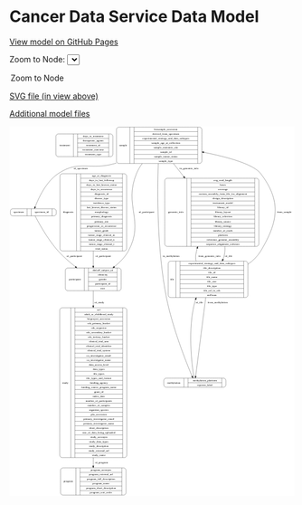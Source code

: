 <link rel='stylesheet' href="assets/style.css">
<link rel='stylesheet' href="https://unpkg.com/leaflet@1.5.1/dist/leaflet.css" integrity="sha512-xwE/Az9zrjBIphAcBb3F6JVqxf46+CDLwfLMHloNu6KEQCAWi6HcDUbeOfBIptF7tcCzusKFjFw2yuvEpDL9wQ==" crossorigin="">
<script type="text/javascript" src="https://code.jquery.com/jquery-3.2.1.min.js"></script>
<script type="text/javascript"  src="https://unpkg.com/leaflet@1.5.1/dist/leaflet.js"></script>
<script type="text/javascript" src="assets/actions.js"></script>

Cancer Data Service Data Model
==============================

[View model on GitHub Pages](https://cbiit.github.io/cds-model)



Zoom to Node: <select id="node_select">
  <option value="">Zoom to Node</option>
</select>
<div id="model"></div>

<p>
<a href="./model-desc/cds-model.svg">SVG file (in view above)</a>
<p>
<a href="./model-desc">Additional model files</a>
<div id='graph' style='display:off;'>
<svg width="1444pt" height="1873pt"
 viewBox="0.00 0.00 1443.50 1873.00" xmlns="http://www.w3.org/2000/svg" xmlns:xlink="http://www.w3.org/1999/xlink">
<g id="graph0" class="graph" transform="scale(1 1) rotate(0) translate(4 1869)">
<title>Perl</title>
<polygon fill="#ffffff" stroke="transparent" points="-4,4 -4,-1869 1439.5,-1869 1439.5,4 -4,4"/>
<!-- treatment -->
<g id="node1" class="node">
<title>treatment</title>
<path fill="none" stroke="#000000" d="M243,-1715C243,-1715 508,-1715 508,-1715 514,-1715 520,-1721 520,-1727 520,-1727 520,-1818 520,-1818 520,-1824 514,-1830 508,-1830 508,-1830 243,-1830 243,-1830 237,-1830 231,-1824 231,-1818 231,-1818 231,-1727 231,-1727 231,-1721 237,-1715 243,-1715"/>
<text text-anchor="middle" x="275.5" y="-1768.8" font-family="Times,serif" font-size="14.00" fill="#000000">treatment</text>
<polyline fill="none" stroke="#000000" points="320,-1715 320,-1830 "/>
<text text-anchor="middle" x="330.5" y="-1768.8" font-family="Times,serif" font-size="14.00" fill="#000000"> </text>
<polyline fill="none" stroke="#000000" points="341,-1715 341,-1830 "/>
<text text-anchor="middle" x="420" y="-1814.8" font-family="Times,serif" font-size="14.00" fill="#000000">days_to_treatment</text>
<polyline fill="none" stroke="#000000" points="341,-1807 499,-1807 "/>
<text text-anchor="middle" x="420" y="-1791.8" font-family="Times,serif" font-size="14.00" fill="#000000">therapeutic_agents</text>
<polyline fill="none" stroke="#000000" points="341,-1784 499,-1784 "/>
<text text-anchor="middle" x="420" y="-1768.8" font-family="Times,serif" font-size="14.00" fill="#000000">treatment_id</text>
<polyline fill="none" stroke="#000000" points="341,-1761 499,-1761 "/>
<text text-anchor="middle" x="420" y="-1745.8" font-family="Times,serif" font-size="14.00" fill="#000000">treatment_outcome</text>
<polyline fill="none" stroke="#000000" points="341,-1738 499,-1738 "/>
<text text-anchor="middle" x="420" y="-1722.8" font-family="Times,serif" font-size="14.00" fill="#000000">treatment_type</text>
<polyline fill="none" stroke="#000000" points="499,-1715 499,-1830 "/>
<text text-anchor="middle" x="509.5" y="-1768.8" font-family="Times,serif" font-size="14.00" fill="#000000"> </text>
</g>
<!-- specimen -->
<g id="node2" class="node">
<title>specimen</title>
<path fill="none" stroke="#000000" d="M12,-1415C12,-1415 221,-1415 221,-1415 227,-1415 233,-1421 233,-1427 233,-1427 233,-1439 233,-1439 233,-1445 227,-1451 221,-1451 221,-1451 12,-1451 12,-1451 6,-1451 0,-1445 0,-1439 0,-1439 0,-1427 0,-1427 0,-1421 6,-1415 12,-1415"/>
<text text-anchor="middle" x="42.5" y="-1429.3" font-family="Times,serif" font-size="14.00" fill="#000000">specimen</text>
<polyline fill="none" stroke="#000000" points="85,-1415 85,-1451 "/>
<text text-anchor="middle" x="95.5" y="-1429.3" font-family="Times,serif" font-size="14.00" fill="#000000"> </text>
<polyline fill="none" stroke="#000000" points="106,-1415 106,-1451 "/>
<text text-anchor="middle" x="159" y="-1429.3" font-family="Times,serif" font-size="14.00" fill="#000000">specimen_id</text>
<polyline fill="none" stroke="#000000" points="212,-1415 212,-1451 "/>
<text text-anchor="middle" x="222.5" y="-1429.3" font-family="Times,serif" font-size="14.00" fill="#000000"> </text>
</g>
<!-- participant -->
<g id="node10" class="node">
<title>participant</title>
<path fill="none" stroke="#000000" d="M291,-1036C291,-1036 550,-1036 550,-1036 556,-1036 562,-1042 562,-1048 562,-1048 562,-1139 562,-1139 562,-1145 556,-1151 550,-1151 550,-1151 291,-1151 291,-1151 285,-1151 279,-1145 279,-1139 279,-1139 279,-1048 279,-1048 279,-1042 285,-1036 291,-1036"/>
<text text-anchor="middle" x="327" y="-1089.8" font-family="Times,serif" font-size="14.00" fill="#000000">participant</text>
<polyline fill="none" stroke="#000000" points="375,-1036 375,-1151 "/>
<text text-anchor="middle" x="385.5" y="-1089.8" font-family="Times,serif" font-size="14.00" fill="#000000"> </text>
<polyline fill="none" stroke="#000000" points="396,-1036 396,-1151 "/>
<text text-anchor="middle" x="468.5" y="-1135.8" font-family="Times,serif" font-size="14.00" fill="#000000">dbGaP_subject_id</text>
<polyline fill="none" stroke="#000000" points="396,-1128 541,-1128 "/>
<text text-anchor="middle" x="468.5" y="-1112.8" font-family="Times,serif" font-size="14.00" fill="#000000">ethnicity</text>
<polyline fill="none" stroke="#000000" points="396,-1105 541,-1105 "/>
<text text-anchor="middle" x="468.5" y="-1089.8" font-family="Times,serif" font-size="14.00" fill="#000000">gender</text>
<polyline fill="none" stroke="#000000" points="396,-1082 541,-1082 "/>
<text text-anchor="middle" x="468.5" y="-1066.8" font-family="Times,serif" font-size="14.00" fill="#000000">participant_id</text>
<polyline fill="none" stroke="#000000" points="396,-1059 541,-1059 "/>
<text text-anchor="middle" x="468.5" y="-1043.8" font-family="Times,serif" font-size="14.00" fill="#000000">race</text>
<polyline fill="none" stroke="#000000" points="541,-1036 541,-1151 "/>
<text text-anchor="middle" x="551.5" y="-1089.8" font-family="Times,serif" font-size="14.00" fill="#000000"> </text>
</g>
<!-- specimen&#45;&gt;participant -->
<g id="edge3" class="edge">
<title>specimen&#45;&gt;participant</title>
<path fill="none" stroke="#000000" d="M125.5743,-1414.9141C144.2727,-1378.6895 189.789,-1295.6854 242.5,-1237 268.2,-1208.3871 299.944,-1180.8771 329.4756,-1157.7339"/>
<polygon fill="#000000" stroke="#000000" points="331.9824,-1160.219 337.7395,-1151.3248 327.6924,-1154.6876 331.9824,-1160.219"/>
<text text-anchor="middle" x="324" y="-1207.8" font-family="Times,serif" font-size="14.00" fill="#000000">of_participant</text>
</g>
<!-- diagnosis -->
<g id="node3" class="node">
<title>diagnosis</title>
<path fill="none" stroke="#000000" d="M263.5,-1237.5C263.5,-1237.5 577.5,-1237.5 577.5,-1237.5 583.5,-1237.5 589.5,-1243.5 589.5,-1249.5 589.5,-1249.5 589.5,-1616.5 589.5,-1616.5 589.5,-1622.5 583.5,-1628.5 577.5,-1628.5 577.5,-1628.5 263.5,-1628.5 263.5,-1628.5 257.5,-1628.5 251.5,-1622.5 251.5,-1616.5 251.5,-1616.5 251.5,-1249.5 251.5,-1249.5 251.5,-1243.5 257.5,-1237.5 263.5,-1237.5"/>
<text text-anchor="middle" x="293.5" y="-1429.3" font-family="Times,serif" font-size="14.00" fill="#000000">diagnosis</text>
<polyline fill="none" stroke="#000000" points="335.5,-1237.5 335.5,-1628.5 "/>
<text text-anchor="middle" x="346" y="-1429.3" font-family="Times,serif" font-size="14.00" fill="#000000"> </text>
<polyline fill="none" stroke="#000000" points="356.5,-1237.5 356.5,-1628.5 "/>
<text text-anchor="middle" x="462.5" y="-1613.3" font-family="Times,serif" font-size="14.00" fill="#000000">age_at_diagnosis</text>
<polyline fill="none" stroke="#000000" points="356.5,-1605.5 568.5,-1605.5 "/>
<text text-anchor="middle" x="462.5" y="-1590.3" font-family="Times,serif" font-size="14.00" fill="#000000">days_to_last_followup</text>
<polyline fill="none" stroke="#000000" points="356.5,-1582.5 568.5,-1582.5 "/>
<text text-anchor="middle" x="462.5" y="-1567.3" font-family="Times,serif" font-size="14.00" fill="#000000">days_to_last_known_status</text>
<polyline fill="none" stroke="#000000" points="356.5,-1559.5 568.5,-1559.5 "/>
<text text-anchor="middle" x="462.5" y="-1544.3" font-family="Times,serif" font-size="14.00" fill="#000000">days_to_recurrence</text>
<polyline fill="none" stroke="#000000" points="356.5,-1536.5 568.5,-1536.5 "/>
<text text-anchor="middle" x="462.5" y="-1521.3" font-family="Times,serif" font-size="14.00" fill="#000000">diagnosis_id</text>
<polyline fill="none" stroke="#000000" points="356.5,-1513.5 568.5,-1513.5 "/>
<text text-anchor="middle" x="462.5" y="-1498.3" font-family="Times,serif" font-size="14.00" fill="#000000">disease_type</text>
<polyline fill="none" stroke="#000000" points="356.5,-1490.5 568.5,-1490.5 "/>
<text text-anchor="middle" x="462.5" y="-1475.3" font-family="Times,serif" font-size="14.00" fill="#000000">incidence_type</text>
<polyline fill="none" stroke="#000000" points="356.5,-1467.5 568.5,-1467.5 "/>
<text text-anchor="middle" x="462.5" y="-1452.3" font-family="Times,serif" font-size="14.00" fill="#000000">last_known_disease_status</text>
<polyline fill="none" stroke="#000000" points="356.5,-1444.5 568.5,-1444.5 "/>
<text text-anchor="middle" x="462.5" y="-1429.3" font-family="Times,serif" font-size="14.00" fill="#000000">morphology</text>
<polyline fill="none" stroke="#000000" points="356.5,-1421.5 568.5,-1421.5 "/>
<text text-anchor="middle" x="462.5" y="-1406.3" font-family="Times,serif" font-size="14.00" fill="#000000">primary_diagnosis</text>
<polyline fill="none" stroke="#000000" points="356.5,-1398.5 568.5,-1398.5 "/>
<text text-anchor="middle" x="462.5" y="-1383.3" font-family="Times,serif" font-size="14.00" fill="#000000">primary_site</text>
<polyline fill="none" stroke="#000000" points="356.5,-1375.5 568.5,-1375.5 "/>
<text text-anchor="middle" x="462.5" y="-1360.3" font-family="Times,serif" font-size="14.00" fill="#000000">progression_or_recurrence</text>
<polyline fill="none" stroke="#000000" points="356.5,-1352.5 568.5,-1352.5 "/>
<text text-anchor="middle" x="462.5" y="-1337.3" font-family="Times,serif" font-size="14.00" fill="#000000">tumor_grade</text>
<polyline fill="none" stroke="#000000" points="356.5,-1329.5 568.5,-1329.5 "/>
<text text-anchor="middle" x="462.5" y="-1314.3" font-family="Times,serif" font-size="14.00" fill="#000000">tumor_stage_clinical_m</text>
<polyline fill="none" stroke="#000000" points="356.5,-1306.5 568.5,-1306.5 "/>
<text text-anchor="middle" x="462.5" y="-1291.3" font-family="Times,serif" font-size="14.00" fill="#000000">tumor_stage_clinical_n</text>
<polyline fill="none" stroke="#000000" points="356.5,-1283.5 568.5,-1283.5 "/>
<text text-anchor="middle" x="462.5" y="-1268.3" font-family="Times,serif" font-size="14.00" fill="#000000">tumor_stage_clinical_t</text>
<polyline fill="none" stroke="#000000" points="356.5,-1260.5 568.5,-1260.5 "/>
<text text-anchor="middle" x="462.5" y="-1245.3" font-family="Times,serif" font-size="14.00" fill="#000000">vital_status</text>
<polyline fill="none" stroke="#000000" points="568.5,-1237.5 568.5,-1628.5 "/>
<text text-anchor="middle" x="579" y="-1429.3" font-family="Times,serif" font-size="14.00" fill="#000000"> </text>
</g>
<!-- diagnosis&#45;&gt;participant -->
<g id="edge5" class="edge">
<title>diagnosis&#45;&gt;participant</title>
<path fill="none" stroke="#000000" d="M420.5,-1237.4786C420.5,-1210.2523 420.5,-1183.9317 420.5,-1161.4068"/>
<polygon fill="#000000" stroke="#000000" points="424.0001,-1161.3349 420.5,-1151.335 417.0001,-1161.335 424.0001,-1161.3349"/>
<text text-anchor="middle" x="471" y="-1207.8" font-family="Times,serif" font-size="14.00" fill="#000000">of_participant</text>
</g>
<!-- genomic_info -->
<g id="node4" class="node">
<title>genomic_info</title>
<path fill="none" stroke="#000000" d="M795,-1260.5C795,-1260.5 1248,-1260.5 1248,-1260.5 1254,-1260.5 1260,-1266.5 1260,-1272.5 1260,-1272.5 1260,-1593.5 1260,-1593.5 1260,-1599.5 1254,-1605.5 1248,-1605.5 1248,-1605.5 795,-1605.5 795,-1605.5 789,-1605.5 783,-1599.5 783,-1593.5 783,-1593.5 783,-1272.5 783,-1272.5 783,-1266.5 789,-1260.5 795,-1260.5"/>
<text text-anchor="middle" x="839" y="-1429.3" font-family="Times,serif" font-size="14.00" fill="#000000">genomic_info</text>
<polyline fill="none" stroke="#000000" points="895,-1260.5 895,-1605.5 "/>
<text text-anchor="middle" x="905.5" y="-1429.3" font-family="Times,serif" font-size="14.00" fill="#000000"> </text>
<polyline fill="none" stroke="#000000" points="916,-1260.5 916,-1605.5 "/>
<text text-anchor="middle" x="1077.5" y="-1590.3" font-family="Times,serif" font-size="14.00" fill="#000000">avg_read_length</text>
<polyline fill="none" stroke="#000000" points="916,-1582.5 1239,-1582.5 "/>
<text text-anchor="middle" x="1077.5" y="-1567.3" font-family="Times,serif" font-size="14.00" fill="#000000">bases</text>
<polyline fill="none" stroke="#000000" points="916,-1559.5 1239,-1559.5 "/>
<text text-anchor="middle" x="1077.5" y="-1544.3" font-family="Times,serif" font-size="14.00" fill="#000000">coverage</text>
<polyline fill="none" stroke="#000000" points="916,-1536.5 1239,-1536.5 "/>
<text text-anchor="middle" x="1077.5" y="-1521.3" font-family="Times,serif" font-size="14.00" fill="#000000">custom_assembly_fasta_file_for_alignment</text>
<polyline fill="none" stroke="#000000" points="916,-1513.5 1239,-1513.5 "/>
<text text-anchor="middle" x="1077.5" y="-1498.3" font-family="Times,serif" font-size="14.00" fill="#000000">design_description</text>
<polyline fill="none" stroke="#000000" points="916,-1490.5 1239,-1490.5 "/>
<text text-anchor="middle" x="1077.5" y="-1475.3" font-family="Times,serif" font-size="14.00" fill="#000000">instrument_model</text>
<polyline fill="none" stroke="#000000" points="916,-1467.5 1239,-1467.5 "/>
<text text-anchor="middle" x="1077.5" y="-1452.3" font-family="Times,serif" font-size="14.00" fill="#000000">library_id</text>
<polyline fill="none" stroke="#000000" points="916,-1444.5 1239,-1444.5 "/>
<text text-anchor="middle" x="1077.5" y="-1429.3" font-family="Times,serif" font-size="14.00" fill="#000000">library_layout</text>
<polyline fill="none" stroke="#000000" points="916,-1421.5 1239,-1421.5 "/>
<text text-anchor="middle" x="1077.5" y="-1406.3" font-family="Times,serif" font-size="14.00" fill="#000000">library_selection</text>
<polyline fill="none" stroke="#000000" points="916,-1398.5 1239,-1398.5 "/>
<text text-anchor="middle" x="1077.5" y="-1383.3" font-family="Times,serif" font-size="14.00" fill="#000000">library_source</text>
<polyline fill="none" stroke="#000000" points="916,-1375.5 1239,-1375.5 "/>
<text text-anchor="middle" x="1077.5" y="-1360.3" font-family="Times,serif" font-size="14.00" fill="#000000">library_strategy</text>
<polyline fill="none" stroke="#000000" points="916,-1352.5 1239,-1352.5 "/>
<text text-anchor="middle" x="1077.5" y="-1337.3" font-family="Times,serif" font-size="14.00" fill="#000000">number_of_reads</text>
<polyline fill="none" stroke="#000000" points="916,-1329.5 1239,-1329.5 "/>
<text text-anchor="middle" x="1077.5" y="-1314.3" font-family="Times,serif" font-size="14.00" fill="#000000">platform</text>
<polyline fill="none" stroke="#000000" points="916,-1306.5 1239,-1306.5 "/>
<text text-anchor="middle" x="1077.5" y="-1291.3" font-family="Times,serif" font-size="14.00" fill="#000000">reference_genome_assembly</text>
<polyline fill="none" stroke="#000000" points="916,-1283.5 1239,-1283.5 "/>
<text text-anchor="middle" x="1077.5" y="-1268.3" font-family="Times,serif" font-size="14.00" fill="#000000">sequence_alignment_software</text>
<polyline fill="none" stroke="#000000" points="1239,-1260.5 1239,-1605.5 "/>
<text text-anchor="middle" x="1249.5" y="-1429.3" font-family="Times,serif" font-size="14.00" fill="#000000"> </text>
</g>
<!-- file -->
<g id="node7" class="node">
<title>file</title>
<path fill="none" stroke="#000000" d="M812.5,-1001.5C812.5,-1001.5 1192.5,-1001.5 1192.5,-1001.5 1198.5,-1001.5 1204.5,-1007.5 1204.5,-1013.5 1204.5,-1013.5 1204.5,-1173.5 1204.5,-1173.5 1204.5,-1179.5 1198.5,-1185.5 1192.5,-1185.5 1192.5,-1185.5 812.5,-1185.5 812.5,-1185.5 806.5,-1185.5 800.5,-1179.5 800.5,-1173.5 800.5,-1173.5 800.5,-1013.5 800.5,-1013.5 800.5,-1007.5 806.5,-1001.5 812.5,-1001.5"/>
<text text-anchor="middle" x="820" y="-1089.8" font-family="Times,serif" font-size="14.00" fill="#000000">file</text>
<polyline fill="none" stroke="#000000" points="839.5,-1001.5 839.5,-1185.5 "/>
<text text-anchor="middle" x="850" y="-1089.8" font-family="Times,serif" font-size="14.00" fill="#000000"> </text>
<polyline fill="none" stroke="#000000" points="860.5,-1001.5 860.5,-1185.5 "/>
<text text-anchor="middle" x="1022" y="-1170.3" font-family="Times,serif" font-size="14.00" fill="#000000">experimental_strategy_and_data_subtypes</text>
<polyline fill="none" stroke="#000000" points="860.5,-1162.5 1183.5,-1162.5 "/>
<text text-anchor="middle" x="1022" y="-1147.3" font-family="Times,serif" font-size="14.00" fill="#000000">file_description</text>
<polyline fill="none" stroke="#000000" points="860.5,-1139.5 1183.5,-1139.5 "/>
<text text-anchor="middle" x="1022" y="-1124.3" font-family="Times,serif" font-size="14.00" fill="#000000">file_id</text>
<polyline fill="none" stroke="#000000" points="860.5,-1116.5 1183.5,-1116.5 "/>
<text text-anchor="middle" x="1022" y="-1101.3" font-family="Times,serif" font-size="14.00" fill="#000000">file_name</text>
<polyline fill="none" stroke="#000000" points="860.5,-1093.5 1183.5,-1093.5 "/>
<text text-anchor="middle" x="1022" y="-1078.3" font-family="Times,serif" font-size="14.00" fill="#000000">file_size</text>
<polyline fill="none" stroke="#000000" points="860.5,-1070.5 1183.5,-1070.5 "/>
<text text-anchor="middle" x="1022" y="-1055.3" font-family="Times,serif" font-size="14.00" fill="#000000">file_type</text>
<polyline fill="none" stroke="#000000" points="860.5,-1047.5 1183.5,-1047.5 "/>
<text text-anchor="middle" x="1022" y="-1032.3" font-family="Times,serif" font-size="14.00" fill="#000000">file_url_in_cds</text>
<polyline fill="none" stroke="#000000" points="860.5,-1024.5 1183.5,-1024.5 "/>
<text text-anchor="middle" x="1022" y="-1009.3" font-family="Times,serif" font-size="14.00" fill="#000000">md5sum</text>
<polyline fill="none" stroke="#000000" points="1183.5,-1001.5 1183.5,-1185.5 "/>
<text text-anchor="middle" x="1194" y="-1089.8" font-family="Times,serif" font-size="14.00" fill="#000000"> </text>
</g>
<!-- genomic_info&#45;&gt;file -->
<g id="edge2" class="edge">
<title>genomic_info&#45;&gt;file</title>
<path fill="none" stroke="#000000" d="M1088.006,-1260.4841C1089.0725,-1241.3406 1087.3361,-1222.1981 1081.5,-1204 1080.5407,-1201.0088 1079.4674,-1198.0297 1078.2944,-1195.0696"/>
<polygon fill="#000000" stroke="#000000" points="1081.4165,-1193.4715 1074.2275,-1185.6889 1074.9941,-1196.256 1081.4165,-1193.4715"/>
<text text-anchor="middle" x="1106.5" y="-1207.8" font-family="Times,serif" font-size="14.00" fill="#000000">of_file</text>
</g>
<!-- study -->
<g id="node5" class="node">
<title>study</title>
<path fill="none" stroke="#000000" d="M262.5,-190.5C262.5,-190.5 578.5,-190.5 578.5,-190.5 584.5,-190.5 590.5,-196.5 590.5,-202.5 590.5,-202.5 590.5,-937.5 590.5,-937.5 590.5,-943.5 584.5,-949.5 578.5,-949.5 578.5,-949.5 262.5,-949.5 262.5,-949.5 256.5,-949.5 250.5,-943.5 250.5,-937.5 250.5,-937.5 250.5,-202.5 250.5,-202.5 250.5,-196.5 256.5,-190.5 262.5,-190.5"/>
<text text-anchor="middle" x="278.5" y="-566.3" font-family="Times,serif" font-size="14.00" fill="#000000">study</text>
<polyline fill="none" stroke="#000000" points="306.5,-190.5 306.5,-949.5 "/>
<text text-anchor="middle" x="317" y="-566.3" font-family="Times,serif" font-size="14.00" fill="#000000"> </text>
<polyline fill="none" stroke="#000000" points="327.5,-190.5 327.5,-949.5 "/>
<text text-anchor="middle" x="448.5" y="-934.3" font-family="Times,serif" font-size="14.00" fill="#000000">acl</text>
<polyline fill="none" stroke="#000000" points="327.5,-926.5 569.5,-926.5 "/>
<text text-anchor="middle" x="448.5" y="-911.3" font-family="Times,serif" font-size="14.00" fill="#000000">adult_or_childhood_study</text>
<polyline fill="none" stroke="#000000" points="327.5,-903.5 569.5,-903.5 "/>
<text text-anchor="middle" x="448.5" y="-888.3" font-family="Times,serif" font-size="14.00" fill="#000000">bioproject_accession</text>
<polyline fill="none" stroke="#000000" points="327.5,-880.5 569.5,-880.5 "/>
<text text-anchor="middle" x="448.5" y="-865.3" font-family="Times,serif" font-size="14.00" fill="#000000">cds_primary_bucket</text>
<polyline fill="none" stroke="#000000" points="327.5,-857.5 569.5,-857.5 "/>
<text text-anchor="middle" x="448.5" y="-842.3" font-family="Times,serif" font-size="14.00" fill="#000000">cds_requestor</text>
<polyline fill="none" stroke="#000000" points="327.5,-834.5 569.5,-834.5 "/>
<text text-anchor="middle" x="448.5" y="-819.3" font-family="Times,serif" font-size="14.00" fill="#000000">cds_secondary_bucket</text>
<polyline fill="none" stroke="#000000" points="327.5,-811.5 569.5,-811.5 "/>
<text text-anchor="middle" x="448.5" y="-796.3" font-family="Times,serif" font-size="14.00" fill="#000000">cds_tertiary_bucket</text>
<polyline fill="none" stroke="#000000" points="327.5,-788.5 569.5,-788.5 "/>
<text text-anchor="middle" x="448.5" y="-773.3" font-family="Times,serif" font-size="14.00" fill="#000000">clinical_trial_arm</text>
<polyline fill="none" stroke="#000000" points="327.5,-765.5 569.5,-765.5 "/>
<text text-anchor="middle" x="448.5" y="-750.3" font-family="Times,serif" font-size="14.00" fill="#000000">clinical_trial_identifier</text>
<polyline fill="none" stroke="#000000" points="327.5,-742.5 569.5,-742.5 "/>
<text text-anchor="middle" x="448.5" y="-727.3" font-family="Times,serif" font-size="14.00" fill="#000000">clinical_trial_system</text>
<polyline fill="none" stroke="#000000" points="327.5,-719.5 569.5,-719.5 "/>
<text text-anchor="middle" x="448.5" y="-704.3" font-family="Times,serif" font-size="14.00" fill="#000000">co_investigator_email</text>
<polyline fill="none" stroke="#000000" points="327.5,-696.5 569.5,-696.5 "/>
<text text-anchor="middle" x="448.5" y="-681.3" font-family="Times,serif" font-size="14.00" fill="#000000">co_investigator_name</text>
<polyline fill="none" stroke="#000000" points="327.5,-673.5 569.5,-673.5 "/>
<text text-anchor="middle" x="448.5" y="-658.3" font-family="Times,serif" font-size="14.00" fill="#000000">data_access_level</text>
<polyline fill="none" stroke="#000000" points="327.5,-650.5 569.5,-650.5 "/>
<text text-anchor="middle" x="448.5" y="-635.3" font-family="Times,serif" font-size="14.00" fill="#000000">data_types</text>
<polyline fill="none" stroke="#000000" points="327.5,-627.5 569.5,-627.5 "/>
<text text-anchor="middle" x="448.5" y="-612.3" font-family="Times,serif" font-size="14.00" fill="#000000">file_types</text>
<polyline fill="none" stroke="#000000" points="327.5,-604.5 569.5,-604.5 "/>
<text text-anchor="middle" x="448.5" y="-589.3" font-family="Times,serif" font-size="14.00" fill="#000000">file_types_and_format</text>
<polyline fill="none" stroke="#000000" points="327.5,-581.5 569.5,-581.5 "/>
<text text-anchor="middle" x="448.5" y="-566.3" font-family="Times,serif" font-size="14.00" fill="#000000">funding_agency</text>
<polyline fill="none" stroke="#000000" points="327.5,-558.5 569.5,-558.5 "/>
<text text-anchor="middle" x="448.5" y="-543.3" font-family="Times,serif" font-size="14.00" fill="#000000">funding_source_program_name</text>
<polyline fill="none" stroke="#000000" points="327.5,-535.5 569.5,-535.5 "/>
<text text-anchor="middle" x="448.5" y="-520.3" font-family="Times,serif" font-size="14.00" fill="#000000">grant_id</text>
<polyline fill="none" stroke="#000000" points="327.5,-512.5 569.5,-512.5 "/>
<text text-anchor="middle" x="448.5" y="-497.3" font-family="Times,serif" font-size="14.00" fill="#000000">index_date</text>
<polyline fill="none" stroke="#000000" points="327.5,-489.5 569.5,-489.5 "/>
<text text-anchor="middle" x="448.5" y="-474.3" font-family="Times,serif" font-size="14.00" fill="#000000">number_of_participants</text>
<polyline fill="none" stroke="#000000" points="327.5,-466.5 569.5,-466.5 "/>
<text text-anchor="middle" x="448.5" y="-451.3" font-family="Times,serif" font-size="14.00" fill="#000000">number_of_samples</text>
<polyline fill="none" stroke="#000000" points="327.5,-443.5 569.5,-443.5 "/>
<text text-anchor="middle" x="448.5" y="-428.3" font-family="Times,serif" font-size="14.00" fill="#000000">organism_species</text>
<polyline fill="none" stroke="#000000" points="327.5,-420.5 569.5,-420.5 "/>
<text text-anchor="middle" x="448.5" y="-405.3" font-family="Times,serif" font-size="14.00" fill="#000000">phs_accession</text>
<polyline fill="none" stroke="#000000" points="327.5,-397.5 569.5,-397.5 "/>
<text text-anchor="middle" x="448.5" y="-382.3" font-family="Times,serif" font-size="14.00" fill="#000000">primary_investigator_email</text>
<polyline fill="none" stroke="#000000" points="327.5,-374.5 569.5,-374.5 "/>
<text text-anchor="middle" x="448.5" y="-359.3" font-family="Times,serif" font-size="14.00" fill="#000000">primary_investigator_name</text>
<polyline fill="none" stroke="#000000" points="327.5,-351.5 569.5,-351.5 "/>
<text text-anchor="middle" x="448.5" y="-336.3" font-family="Times,serif" font-size="14.00" fill="#000000">short_description</text>
<polyline fill="none" stroke="#000000" points="327.5,-328.5 569.5,-328.5 "/>
<text text-anchor="middle" x="448.5" y="-313.3" font-family="Times,serif" font-size="14.00" fill="#000000">size_of_data_being_uploaded</text>
<polyline fill="none" stroke="#000000" points="327.5,-305.5 569.5,-305.5 "/>
<text text-anchor="middle" x="448.5" y="-290.3" font-family="Times,serif" font-size="14.00" fill="#000000">study_acronym</text>
<polyline fill="none" stroke="#000000" points="327.5,-282.5 569.5,-282.5 "/>
<text text-anchor="middle" x="448.5" y="-267.3" font-family="Times,serif" font-size="14.00" fill="#000000">study_data_types</text>
<polyline fill="none" stroke="#000000" points="327.5,-259.5 569.5,-259.5 "/>
<text text-anchor="middle" x="448.5" y="-244.3" font-family="Times,serif" font-size="14.00" fill="#000000">study_description</text>
<polyline fill="none" stroke="#000000" points="327.5,-236.5 569.5,-236.5 "/>
<text text-anchor="middle" x="448.5" y="-221.3" font-family="Times,serif" font-size="14.00" fill="#000000">study_external_url</text>
<polyline fill="none" stroke="#000000" points="327.5,-213.5 569.5,-213.5 "/>
<text text-anchor="middle" x="448.5" y="-198.3" font-family="Times,serif" font-size="14.00" fill="#000000">study_name</text>
<polyline fill="none" stroke="#000000" points="569.5,-190.5 569.5,-949.5 "/>
<text text-anchor="middle" x="580" y="-566.3" font-family="Times,serif" font-size="14.00" fill="#000000"> </text>
</g>
<!-- program -->
<g id="node6" class="node">
<title>program</title>
<path fill="none" stroke="#000000" d="M266.5,-.5C266.5,-.5 574.5,-.5 574.5,-.5 580.5,-.5 586.5,-6.5 586.5,-12.5 586.5,-12.5 586.5,-126.5 586.5,-126.5 586.5,-132.5 580.5,-138.5 574.5,-138.5 574.5,-138.5 266.5,-138.5 266.5,-138.5 260.5,-138.5 254.5,-132.5 254.5,-126.5 254.5,-126.5 254.5,-12.5 254.5,-12.5 254.5,-6.5 260.5,-.5 266.5,-.5"/>
<text text-anchor="middle" x="293.5" y="-65.8" font-family="Times,serif" font-size="14.00" fill="#000000">program</text>
<polyline fill="none" stroke="#000000" points="332.5,-.5 332.5,-138.5 "/>
<text text-anchor="middle" x="343" y="-65.8" font-family="Times,serif" font-size="14.00" fill="#000000"> </text>
<polyline fill="none" stroke="#000000" points="353.5,-.5 353.5,-138.5 "/>
<text text-anchor="middle" x="459.5" y="-123.3" font-family="Times,serif" font-size="14.00" fill="#000000">program_acronym</text>
<polyline fill="none" stroke="#000000" points="353.5,-115.5 565.5,-115.5 "/>
<text text-anchor="middle" x="459.5" y="-100.3" font-family="Times,serif" font-size="14.00" fill="#000000">program_external_url</text>
<polyline fill="none" stroke="#000000" points="353.5,-92.5 565.5,-92.5 "/>
<text text-anchor="middle" x="459.5" y="-77.3" font-family="Times,serif" font-size="14.00" fill="#000000">program_full_description</text>
<polyline fill="none" stroke="#000000" points="353.5,-69.5 565.5,-69.5 "/>
<text text-anchor="middle" x="459.5" y="-54.3" font-family="Times,serif" font-size="14.00" fill="#000000">program_name</text>
<polyline fill="none" stroke="#000000" points="353.5,-46.5 565.5,-46.5 "/>
<text text-anchor="middle" x="459.5" y="-31.3" font-family="Times,serif" font-size="14.00" fill="#000000">program_short_description</text>
<polyline fill="none" stroke="#000000" points="353.5,-23.5 565.5,-23.5 "/>
<text text-anchor="middle" x="459.5" y="-8.3" font-family="Times,serif" font-size="14.00" fill="#000000">program_sort_order</text>
<polyline fill="none" stroke="#000000" points="565.5,-.5 565.5,-138.5 "/>
<text text-anchor="middle" x="576" y="-65.8" font-family="Times,serif" font-size="14.00" fill="#000000"> </text>
</g>
<!-- study&#45;&gt;program -->
<g id="edge9" class="edge">
<title>study&#45;&gt;program</title>
<path fill="none" stroke="#000000" d="M420.5,-190.338C420.5,-175.5265 420.5,-161.5495 420.5,-148.7219"/>
<polygon fill="#000000" stroke="#000000" points="424.0001,-148.6868 420.5,-138.6868 417.0001,-148.6869 424.0001,-148.6868"/>
<text text-anchor="middle" x="462" y="-160.8" font-family="Times,serif" font-size="14.00" fill="#000000">of_program</text>
</g>
<!-- file&#45;&gt;genomic_info -->
<g id="edge12" class="edge">
<title>file&#45;&gt;genomic_info</title>
<path fill="none" stroke="#000000" d="M941.8084,-1185.7487C939.2176,-1196.6656 938.4667,-1207.884 940.5,-1219 942.4154,-1229.4713 944.8174,-1240.0953 947.583,-1250.7251"/>
<polygon fill="#000000" stroke="#000000" points="944.2329,-1251.7448 950.2215,-1260.4847 950.9903,-1249.9178 944.2329,-1251.7448"/>
<text text-anchor="middle" x="1009" y="-1207.8" font-family="Times,serif" font-size="14.00" fill="#000000">from_genomic_info</text>
</g>
<!-- sample -->
<g id="node8" class="node">
<title>sample</title>
<path fill="none" stroke="#000000" d="M550,-1680.5C550,-1680.5 959,-1680.5 959,-1680.5 965,-1680.5 971,-1686.5 971,-1692.5 971,-1692.5 971,-1852.5 971,-1852.5 971,-1858.5 965,-1864.5 959,-1864.5 959,-1864.5 550,-1864.5 550,-1864.5 544,-1864.5 538,-1858.5 538,-1852.5 538,-1852.5 538,-1692.5 538,-1692.5 538,-1686.5 544,-1680.5 550,-1680.5"/>
<text text-anchor="middle" x="572" y="-1768.8" font-family="Times,serif" font-size="14.00" fill="#000000">sample</text>
<polyline fill="none" stroke="#000000" points="606,-1680.5 606,-1864.5 "/>
<text text-anchor="middle" x="616.5" y="-1768.8" font-family="Times,serif" font-size="14.00" fill="#000000"> </text>
<polyline fill="none" stroke="#000000" points="627,-1680.5 627,-1864.5 "/>
<text text-anchor="middle" x="788.5" y="-1849.3" font-family="Times,serif" font-size="14.00" fill="#000000">biosample_accession</text>
<polyline fill="none" stroke="#000000" points="627,-1841.5 950,-1841.5 "/>
<text text-anchor="middle" x="788.5" y="-1826.3" font-family="Times,serif" font-size="14.00" fill="#000000">derived_from_specimen</text>
<polyline fill="none" stroke="#000000" points="627,-1818.5 950,-1818.5 "/>
<text text-anchor="middle" x="788.5" y="-1803.3" font-family="Times,serif" font-size="14.00" fill="#000000">experimental_strategy_and_data_subtypes</text>
<polyline fill="none" stroke="#000000" points="627,-1795.5 950,-1795.5 "/>
<text text-anchor="middle" x="788.5" y="-1780.3" font-family="Times,serif" font-size="14.00" fill="#000000">sample_age_at_collection</text>
<polyline fill="none" stroke="#000000" points="627,-1772.5 950,-1772.5 "/>
<text text-anchor="middle" x="788.5" y="-1757.3" font-family="Times,serif" font-size="14.00" fill="#000000">sample_anatomic_site</text>
<polyline fill="none" stroke="#000000" points="627,-1749.5 950,-1749.5 "/>
<text text-anchor="middle" x="788.5" y="-1734.3" font-family="Times,serif" font-size="14.00" fill="#000000">sample_id</text>
<polyline fill="none" stroke="#000000" points="627,-1726.5 950,-1726.5 "/>
<text text-anchor="middle" x="788.5" y="-1711.3" font-family="Times,serif" font-size="14.00" fill="#000000">sample_tumor_status</text>
<polyline fill="none" stroke="#000000" points="627,-1703.5 950,-1703.5 "/>
<text text-anchor="middle" x="788.5" y="-1688.3" font-family="Times,serif" font-size="14.00" fill="#000000">sample_type</text>
<polyline fill="none" stroke="#000000" points="950,-1680.5 950,-1864.5 "/>
<text text-anchor="middle" x="960.5" y="-1768.8" font-family="Times,serif" font-size="14.00" fill="#000000"> </text>
</g>
<!-- file&#45;&gt;sample -->
<g id="edge7" class="edge">
<title>file&#45;&gt;sample</title>
<path fill="none" stroke="#000000" d="M1204.5361,-1169.8448C1230.4117,-1187.9902 1253.4332,-1210.1246 1269.5,-1237 1358.8973,-1386.5376 1374.8709,-1490.2544 1269.5,-1629 1233.1905,-1676.81 1102.0701,-1712.944 981.2312,-1736.994"/>
<polygon fill="#000000" stroke="#000000" points="980.203,-1733.6291 971.0667,-1738.9936 981.5543,-1740.4974 980.203,-1733.6291"/>
<text text-anchor="middle" x="1389" y="-1429.3" font-family="Times,serif" font-size="14.00" fill="#000000">from_sample</text>
</g>
<!-- methylation -->
<g id="node9" class="node">
<title>methylation</title>
<path fill="none" stroke="#000000" d="M790,-547C790,-547 1081,-547 1081,-547 1087,-547 1093,-553 1093,-559 1093,-559 1093,-581 1093,-581 1093,-587 1087,-593 1081,-593 1081,-593 790,-593 790,-593 784,-593 778,-587 778,-581 778,-581 778,-559 778,-559 778,-553 784,-547 790,-547"/>
<text text-anchor="middle" x="829" y="-566.3" font-family="Times,serif" font-size="14.00" fill="#000000">methylation</text>
<polyline fill="none" stroke="#000000" points="880,-547 880,-593 "/>
<text text-anchor="middle" x="890.5" y="-566.3" font-family="Times,serif" font-size="14.00" fill="#000000"> </text>
<polyline fill="none" stroke="#000000" points="901,-547 901,-593 "/>
<text text-anchor="middle" x="986.5" y="-577.8" font-family="Times,serif" font-size="14.00" fill="#000000">methylation_platform</text>
<polyline fill="none" stroke="#000000" points="901,-570 1072,-570 "/>
<text text-anchor="middle" x="986.5" y="-554.8" font-family="Times,serif" font-size="14.00" fill="#000000">reporter_label</text>
<polyline fill="none" stroke="#000000" points="1072,-547 1072,-593 "/>
<text text-anchor="middle" x="1082.5" y="-566.3" font-family="Times,serif" font-size="14.00" fill="#000000"> </text>
</g>
<!-- file&#45;&gt;methylation -->
<g id="edge11" class="edge">
<title>file&#45;&gt;methylation</title>
<path fill="none" stroke="#000000" d="M990.7144,-1001.4142C975.5269,-882.7477 949.8768,-682.3325 939.7732,-603.3883"/>
<polygon fill="#000000" stroke="#000000" points="943.1947,-602.551 938.4534,-593.0762 936.2513,-603.4397 943.1947,-602.551"/>
<text text-anchor="middle" x="1051" y="-971.8" font-family="Times,serif" font-size="14.00" fill="#000000">from_methylation</text>
</g>
<!-- sample&#45;&gt;specimen -->
<g id="edge13" class="edge">
<title>sample&#45;&gt;specimen</title>
<path fill="none" stroke="#000000" d="M537.7026,-1682.7389C534.6223,-1681.8 531.5536,-1680.8863 528.5,-1680 404.5009,-1644.0105 349.9341,-1700.6165 242.5,-1629 180.4891,-1587.663 142.4756,-1504.3146 126.0352,-1460.8302"/>
<polygon fill="#000000" stroke="#000000" points="129.226,-1459.3654 122.4959,-1451.1827 122.6543,-1461.7764 129.226,-1459.3654"/>
<text text-anchor="middle" x="356.5" y="-1650.8" font-family="Times,serif" font-size="14.00" fill="#000000">of_specimen</text>
</g>
<!-- sample&#45;&gt;genomic_info -->
<g id="edge8" class="edge">
<title>sample&#45;&gt;genomic_info</title>
<path fill="none" stroke="#000000" d="M827.1062,-1680.1786C843.4062,-1659.4526 861.2475,-1636.7667 879.3019,-1613.8099"/>
<polygon fill="#000000" stroke="#000000" points="882.264,-1615.7053 885.6947,-1605.6813 876.7617,-1611.3781 882.264,-1615.7053"/>
<text text-anchor="middle" x="906" y="-1650.8" font-family="Times,serif" font-size="14.00" fill="#000000">in_genomic_info</text>
</g>
<!-- sample&#45;&gt;methylation -->
<g id="edge6" class="edge">
<title>sample&#45;&gt;methylation</title>
<path fill="none" stroke="#000000" d="M750.1333,-1680.2723C745.1887,-1534.4642 743.2625,-1242.4606 791.5,-1001 822.129,-847.6818 891.6332,-673.4495 921.4677,-602.5653"/>
<polygon fill="#000000" stroke="#000000" points="924.7307,-603.8353 925.406,-593.262 918.2845,-601.1064 924.7307,-603.8353"/>
<text text-anchor="middle" x="815" y="-1207.8" font-family="Times,serif" font-size="14.00" fill="#000000">in_methylation</text>
</g>
<!-- sample&#45;&gt;participant -->
<g id="edge4" class="edge">
<title>sample&#45;&gt;participant</title>
<path fill="none" stroke="#000000" d="M668.2943,-1680.1109C656.9662,-1664.0134 646.781,-1646.718 639.5,-1629 572.9174,-1466.9747 682.2139,-1390.8747 598.5,-1237 581.6662,-1206.0578 555.1145,-1179.3243 527.6048,-1157.5997"/>
<polygon fill="#000000" stroke="#000000" points="529.4977,-1154.6399 519.4386,-1151.3134 525.2277,-1160.1868 529.4977,-1154.6399"/>
<text text-anchor="middle" x="690" y="-1429.3" font-family="Times,serif" font-size="14.00" fill="#000000">of_participant</text>
</g>
<!-- methylation&#45;&gt;file -->
<g id="edge1" class="edge">
<title>methylation&#45;&gt;file</title>
<path fill="none" stroke="#000000" d="M931.3144,-593.4159C920.7834,-657.3394 896.7551,-839.6261 936.5,-983 937.324,-985.9726 938.2511,-988.946 939.2678,-991.9113"/>
<polygon fill="#000000" stroke="#000000" points="936.0158,-993.2077 942.8025,-1001.3436 942.5707,-990.7513 936.0158,-993.2077"/>
<text text-anchor="middle" x="958.5" y="-971.8" font-family="Times,serif" font-size="14.00" fill="#000000">of_file</text>
</g>
<!-- participant&#45;&gt;study -->
<g id="edge10" class="edge">
<title>participant&#45;&gt;study</title>
<path fill="none" stroke="#000000" d="M420.5,-1035.9788C420.5,-1014.7142 420.5,-988.7061 420.5,-959.9579"/>
<polygon fill="#000000" stroke="#000000" points="424.0001,-959.6783 420.5,-949.6784 417.0001,-959.6784 424.0001,-959.6783"/>
<text text-anchor="middle" x="451" y="-971.8" font-family="Times,serif" font-size="14.00" fill="#000000">of_study</text>
</g>
</g>
</svg>
</div>
